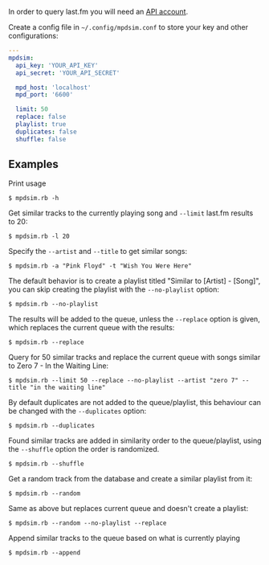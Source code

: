 In order to query last.fm you will need an [API account](http://www.last.fm/api/account/create).

Create a config file in `~/.config/mpdsim.conf` to store your key and other configurations:

```yaml
---
mpdsim:
  api_key: 'YOUR_API_KEY'
  api_secret: 'YOUR_API_SECRET'

  mpd_host: 'localhost'
  mpd_port: '6600'

  limit: 50
  replace: false
  playlist: true
  duplicates: false
  shuffle: false
```

## Examples

Print usage

    $ mpdsim.rb -h

Get similar tracks to the currently playing song and `--limit` last.fm results to 20:

    $ mpdsim.rb -l 20

Specify the `--artist` and `--title` to get similar songs:

    $ mpdsim.rb -a "Pink Floyd" -t "Wish You Were Here"

The default behavior is to create a playlist titled "Similar to [Artist] - [Song]",
you can skip creating the playlist with the `--no-playlist` option:

    $ mpdsim.rb --no-playlist

The results will be added to the queue, unless the `--replace` option is given, which
replaces the current queue with the results:

    $ mpdsim.rb --replace

Query for 50 similar tracks and replace the current queue with songs similar to
Zero 7 - In the Waiting Line:

    $ mpdsim.rb --limit 50 --replace --no-playlist --artist "zero 7" --title "in the waiting line"

By default duplicates are not added to the queue/playlist, this behaviour can be
changed with the `--duplicates` option:

    $ mpdsim.rb --duplicates

Found similar tracks are added in similarity order to the queue/playlist,
using the `--shuffle` option the order is randomized.

    $ mpdsim.rb --shuffle

Get a random track from the database and create a similar playlist from it:

    $ mpdsim.rb --random

Same as above but replaces current queue and doesn't create a playlist:

    $ mpdsim.rb --random --no-playlist --replace

Append similar tracks to the queue based on what is currently playing

    $ mpdsim.rb --append
